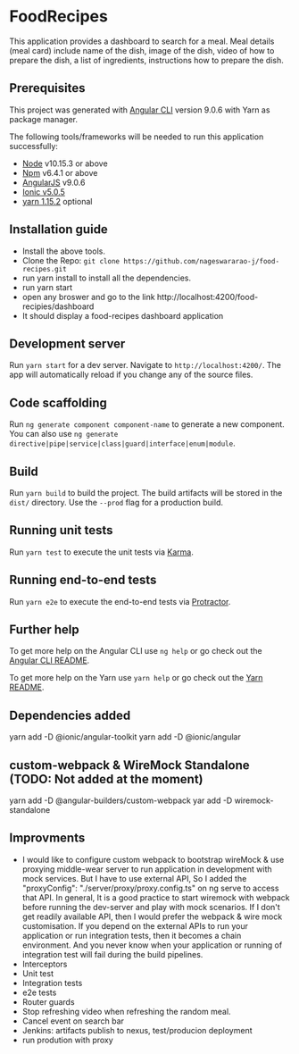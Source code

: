 # FoodRecipes
This application provides a dashboard to search for a meal.
Meal details (meal card) include name of the dish, image of the dish, video of how to prepare the dish, 
a list of ingredients, instructions how to prepare the dish.

## Prerequisites
This project was generated with [Angular CLI](https://github.com/angular/angular-cli) version 9.0.6 with Yarn as package manager. 

The following tools/frameworks will be needed to run this application successfully:
* [Node](https://nodejs.org/en/) v10.15.3 or above
* [Npm](https://www.npmjs.com/) v6.4.1 or above
* [AngularJS](https://angular.io/) v9.0.6
* [Ionic v5.0.5](https://ionicframework.com/docs/v1/guide/preface.html)
* [yarn 1.15.2](https://yarnpkg.com/) optional

## Installation guide
- Install the above tools.
- Clone the Repo: `git clone https://github.com/nageswararao-j/food-recipes.git`
- run yarn install to install all the dependencies.
- run yarn start
- open any broswer and go to the link http://localhost:4200/food-recipies/dashboard
- It should display a food-recipes dashboard application 

## Development server

Run `yarn start` for a dev server. Navigate to `http://localhost:4200/`. The app will automatically reload if you change any of the source files.

## Code scaffolding

Run `ng generate component component-name` to generate a new component. You can also use `ng generate directive|pipe|service|class|guard|interface|enum|module`.


## Build

Run `yarn build` to build the project. The build artifacts will be stored in the `dist/` directory. Use the `--prod` flag for a production build.

## Running unit tests

Run `yarn test` to execute the unit tests via [Karma](https://karma-runner.github.io).

## Running end-to-end tests

Run `yarn e2e` to execute the end-to-end tests via [Protractor](http://www.protractortest.org/).

## Further help

To get more help on the Angular CLI use `ng help` or go check out the [Angular CLI README](https://github.com/angular/angular-cli/blob/master/README.md).

To get more help on the Yarn use `yarn help` or go check out the [Yarn README](https://github.com/yarnpkg/yarn).

## Dependencies added
yarn add -D @ionic/angular-toolkit
yarn add -D @ionic/angular 

## custom-webpack & WireMock Standalone (TODO: Not added at the moment)
yarn add -D @angular-builders/custom-webpack
yar add -D wiremock-standalone


## Improvments
- I would like to configure custom webpack to bootstrap wireMock & use proxying middle-wear server to run application in development with mock services.
But I have to use external API, So I added the  "proxyConfig": "./server/proxy/proxy.config.ts" on ng serve to access that API.
In general, It is a good practice to start wiremock with webpack before running the dev-server and play with mock scenarios.
If I don't get readily available API, then I would prefer the webpack & wire mock customisation.
If you depend on the external APIs to run your application or run integration tests, then it becomes a chain environment. And you never know when your application or running of integration test will fail during the build pipelines.
- Interceptors
- Unit test
- Integration tests
- e2e tests
- Router guards
- Stop refreshing video when refreshing the random meal.
- Cancel event on search bar
- Jenkins: artifacts publish to nexus, test/producion deployment
- run prodution with proxy